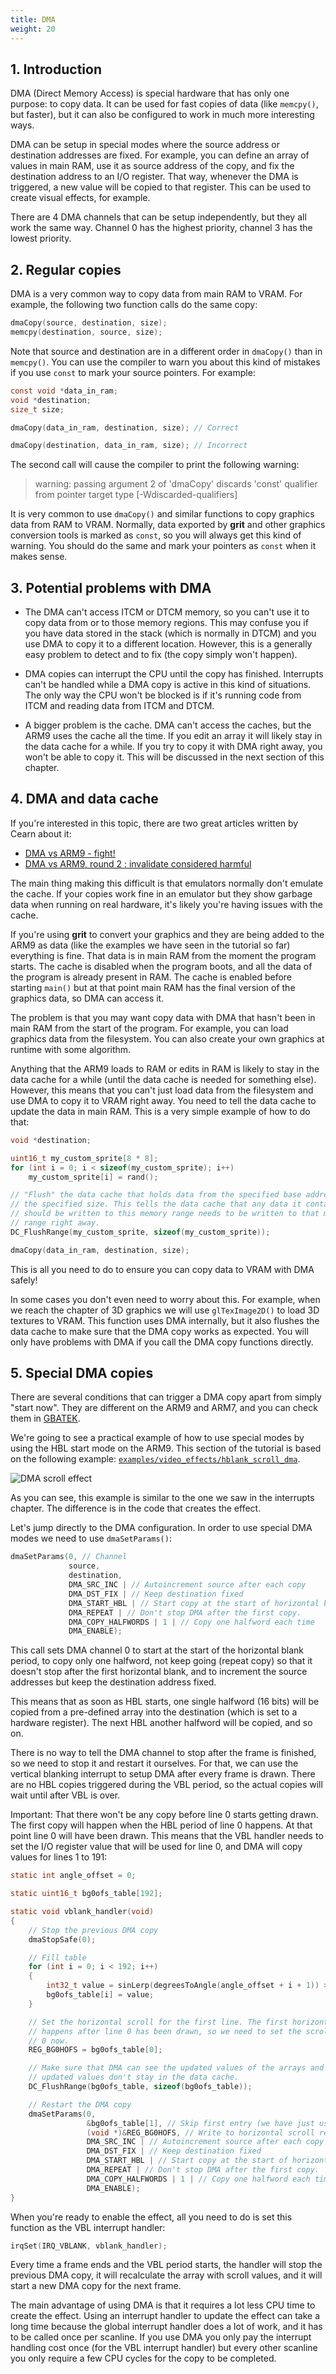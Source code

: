```yaml
---
title: DMA
weight: 20
---
```


## 1. Introduction

DMA (Direct Memory Access) is special hardware that has only one purpose: to
copy data. It can be used for fast copies of data (like `memcpy()`, but faster),
but it can also be configured to work in much more interesting ways.

DMA can be setup in special modes where the source address or destination
addresses are fixed. For example, you can define an array of values in main RAM,
use it as source address of the copy, and fix the destination address to an I/O
register. That way, whenever the DMA is triggered, a new value will be copied to
that register. This can be used to create visual effects, for example.

There are 4 DMA channels that can be setup independently, but they all work the
same way. Channel 0 has the highest priority, channel 3 has the lowest
priority.

## 2. Regular copies

DMA is a very common way to copy data from main RAM to VRAM. For example, the
following two function calls do the same copy:

```c
dmaCopy(source, destination, size);
memcpy(destination, source, size);
```

Note that source and destination are in a different order in `dmaCopy()` than in
`memcpy()`. You can use the compiler to warn you about this kind of mistakes if
you use `const` to mark your source pointers. For example:

```c
const void *data_in_ram;
void *destination;
size_t size;

dmaCopy(data_in_ram, destination, size); // Correct

dmaCopy(destination, data_in_ram, size); // Incorrect
```

The second call will cause the compiler to print the following warning:

> warning: passing argument 2 of 'dmaCopy' discards 'const' qualifier from
> pointer target type [-Wdiscarded-qualifiers]

It is very common to use `dmaCopy()` and similar functions to copy graphics data
from RAM to VRAM. Normally, data exported by **grit** and other graphics
conversion tools is marked as `const`, so you will always get this kind of
warning. You should do the same and mark your pointers as `const` when it makes
sense.

## 3. Potential problems with DMA

- The DMA can't access ITCM or DTCM memory, so you can't use it to copy data
  from or to those memory regions. This may confuse you if you have data stored
  in the stack (which is normally in DTCM) and you use DMA to copy it to a
  different location. However, this is a generally easy problem to detect and to
  fix (the copy simply won't happen).

- DMA copies can interrupt the CPU until the copy has finished. Interrupts can't
  be handled while a DMA copy is active in this kind of situations. The only way
  the CPU won't be blocked is if it's running code from ITCM and reading data
  from ITCM and DTCM.

- A bigger problem is the cache. DMA can't access the caches, but the ARM9 uses
  the cache all the time. If you edit an array it will likely stay in the data
  cache for a while. If you try to copy it with DMA right away, you won't be
  able to copy it. This will be discussed in the next section of this chapter.

## 4. DMA and data cache

If you're interested in this topic, there are two great articles written by
Cearn about it:

- [DMA vs ARM9 - fight!](https://web.archive.org/web/20210622053504/https://www.coranac.com/2009/05/dma-vs-arm9-fight/)
- [DMA vs ARM9, round 2 : invalidate considered harmful](https://web.archive.org/web/20210622053550/https://www.coranac.com/2010/03/dma-vs-arm9-round-2/)

The main thing making this difficult is that emulators normally don't emulate
the cache. If your copies work fine in an emulator but they show garbage data
when running on real hardware, it's likely you're having issues with the cache.

If you're using **grit** to convert your graphics and they are being added to
the ARM9 as data (like the examples we have seen in the tutorial so far)
everything is fine. That data is in main RAM from the moment the program starts.
The cache is disabled when the program boots, and all the data of the program is
already present in RAM. The cache is enabled before starting `main()` but at
that point main RAM has the final version of the graphics data, so DMA can
access it.

The problem is that you may want copy data with DMA that hasn't been in main RAM
from the start of the program. For example, you can load graphics data from the
filesystem. You can also create your own graphics at runtime with some
algorithm.

Anything that the ARM9 loads to RAM or edits in RAM is likely to stay in the
data cache for a while (until the data cache is needed for something else).
However, this means that you can't just load data from the filesystem and use
DMA to copy it to VRAM right away. You need to tell the data cache to update the
data in main RAM. This is a very simple example of how to do that:

```c
void *destination;

uint16_t my_custom_sprite[8 * 8];
for (int i = 0; i < sizeof(my_custom_sprite); i++)
    my_custom_sprite[i] = rand();

// "Flush" the data cache that holds data from the specified base address with
// the specified size. This tells the data cache that any data it contains that
// should be written to this memory range needs to be written to that memory
// range right away.
DC_FlushRange(my_custom_sprite, sizeof(my_custom_sprite));

dmaCopy(data_in_ram, destination, size);
```

This is all you need to do to ensure you can copy data to VRAM with DMA safely!

In some cases you don't even need to worry about this. For example, when we
reach the chapter of 3D graphics we will use `glTexImage2D()` to load 3D
textures to VRAM. This function uses DMA internally, but it also flushes the
data cache to make sure that the DMA copy works as expected. You will only have
problems with DMA if you call the DMA copy functions directly.

## 5. Special DMA copies

There are several conditions that can trigger a DMA copy apart from simply
"start now". They are different on the ARM9 and ARM7, and you can check them in
[GBATEK](https://problemkaputt.de/gbatek.htm#dsdmatransfers).

We're going to see a practical example of how to use special modes by using the
HBL start mode on the ARM9. This section of the tutorial is based on the
following example: [`examples/video_effects/hblank_scroll_dma`](https://github.com/blocksds/sdk/tree/master/examples/video_effects/hblank_scroll_dma).

![DMA scroll effect](hblank_effect_dma.png "DMA scroll effect")

As you can see, this example is similar to the one we saw in the interrupts
chapter. The difference is in the code that creates the effect.

Let's jump directly to the DMA configuration. In order to use special DMA modes
we need to use `dmaSetParams()`:

```c
dmaSetParams(0, // Channel
             source,
             destination,
             DMA_SRC_INC | // Autoincrement source after each copy
             DMA_DST_FIX | // Keep destination fixed
             DMA_START_HBL | // Start copy at the start of horizontal blank
             DMA_REPEAT | // Don't stop DMA after the first copy.
             DMA_COPY_HALFWORDS | 1 | // Copy one halfword each time
             DMA_ENABLE);
```

This call sets DMA channel 0 to start at the start of the horizontal blank
period, to copy only one halfword, not keep going (repeat copy) so that it
doesn't stop after the first horizontal blank, and to increment the source
addresses but keep the destination address fixed.

This means that as soon as HBL starts, one single halfword (16 bits) will be
copied from a pre-defined array into the destination (which is set to a hardware
register). The next HBL another halfword will be copied, and so on.

There is no way to tell the DMA channel to stop after the frame is finished, so
we need to stop it and restart it ourselves. For that, we can use the vertical
blanking interrupt to setup DMA after every frame is drawn. There are no HBL
copies triggered during the VBL period, so the actual copies will wait until
after VBL is over.

Important: That there won't be any copy before line 0 starts getting drawn. The
first copy will happen when the HBL period of line 0 happens. At that point line
0 will have been drawn. This means that the VBL handler needs to set the I/O
register value that will be used for line 0, and DMA will copy values for lines
1 to 191:

```c
static int angle_offset = 0;

static uint16_t bg0ofs_table[192];

static void vblank_handler(void)
{
    // Stop the previous DMA copy
    dmaStopSafe(0);

    // Fill table
    for (int i = 0; i < 192; i++)
    {
        int32_t value = sinLerp(degreesToAngle(angle_offset + i + 1)) >> 7;
        bg0ofs_table[i] = value;
    }

    // Set the horizontal scroll for the first line. The first horizontal blank
    // happens after line 0 has been drawn, so we need to set the scroll of line
    // 0 now.
    REG_BG0HOFS = bg0ofs_table[0];

    // Make sure that DMA can see the updated values of the arrays and the
    // updated values don't stay in the data cache.
    DC_FlushRange(bg0ofs_table, sizeof(bg0ofs_table));

    // Restart the DMA copy
    dmaSetParams(0,
                 &bg0ofs_table[1], // Skip first entry (we have just used it)
                 (void *)&REG_BG0HOFS, // Write to horizontal scroll register
                 DMA_SRC_INC | // Autoincrement source after each copy
                 DMA_DST_FIX | // Keep destination fixed
                 DMA_START_HBL | // Start copy at the start of horizontal blank
                 DMA_REPEAT | // Don't stop DMA after the first copy.
                 DMA_COPY_HALFWORDS | 1 | // Copy one halfword each time
                 DMA_ENABLE);
}
```

When you're ready to enable the effect, all you need to do is set this function
as the VBL interrupt handler:

```c
irqSet(IRQ_VBLANK, vblank_handler);
```

Every time a frame ends and the VBL period starts, the handler will stop the
previous DMA copy, it will recalculate the array with scroll values, and it will
start a new DMA copy for the next frame.

The main advantage of using DMA is that it requires a lot less CPU time to
create the effect. Using an interrupt handler to update the effect can take a
long time because the global interrupt handler does a lot of work, and it has to
be called once per scanline. If you use DMA you only pay the interrupt handling
cost once (for the VBL interrupt handler) but every other scanline you only
require a few CPU cycles for the copy to be completed.
